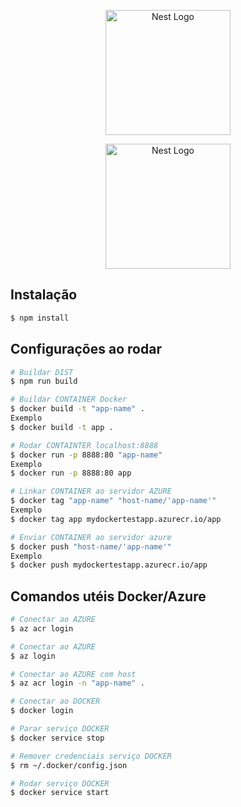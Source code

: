 <p align="center">
  <a href="http://nestjs.com/" target="blank"><img src="https://nestjs.com/img/logo-small.svg" width="200" alt="Nest Logo" /></a>
  <p align="center">
  <a href="https://www.docker.com/" target="blank"><img src="https://www.docker.com/wp-content/uploads/2022/06/Docker_Atomist_Logo_.png" width="200" alt="Nest Logo" /></a>
</p>
</p>


## Instalação

```bash
$ npm install
```

## Configurações ao rodar

```bash
# Buildar DIST
$ npm run build

# Buildar CONTAINER Docker
$ docker build -t "app-name" .
Exemplo
$ docker build -t app .

# Rodar CONTAINTER localhost:8888
$ docker run -p 8888:80 "app-name"
Exemplo
$ docker run -p 8888:80 app

# Linkar CONTAINER ao servidor AZURE
$ docker tag "app-name" "host-name/'app-name'"
Exemplo
$ docker tag app mydockertestapp.azurecr.io/app

# Enviar CONTAINER ao servidor azure 
$ docker push "host-name/'app-name'"
Exemplo
$ docker push mydockertestapp.azurecr.io/app
```

## Comandos utéis Docker/Azure

```bash
# Conectar ao AZURE
$ az acr login

# Conectar ao AZURE
$ az login

# Conectar ao AZURE com host
$ az acr login -n "app-name" .

# Conectar ao DOCKER
$ docker login

# Parar serviço DOCKER
$ docker service stop

# Remover credenciais serviço DOCKER
$ rm ~/.docker/config.json

# Rodar serviço DOCKER 
$ docker service start
```


